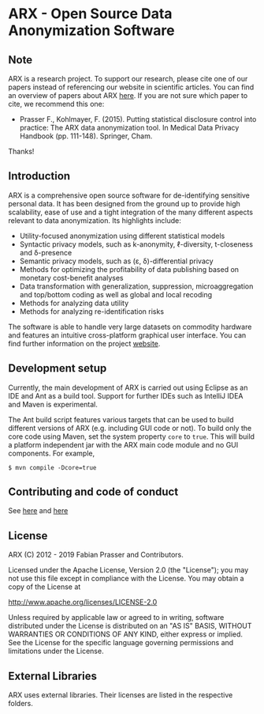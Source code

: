 ARX - Open Source Data Anonymization Software
====

Note
------

ARX is a research project. To support our research, please cite one of our papers instead of referencing our website in scientific articles. You can find an overview of papers about ARX [here](https://arx.deidentifier.org/publications/). If you are not sure which paper to cite, we recommend this one:

* Prasser F., Kohlmayer, F. (2015). Putting statistical disclosure control into practice: The ARX data anonymization tool. In Medical Data Privacy Handbook (pp. 111-148). Springer, Cham.

Thanks!

Introduction
------

ARX is a comprehensive open source software for de-identifying sensitive personal data. 
It has been designed from the ground up to provide high scalability, ease of use and a 
tight integration of the many different aspects relevant to data anonymization. Its highlights include:

 * Utility-focused anonymization using different statistical models
 * Syntactic privacy models, such as k-anonymity, ℓ-diversity, t-closeness and δ-presence
 * Semantic privacy models, such as (ɛ, δ)-differential privacy
 * Methods for optimizing the profitability of data publishing based on monetary cost-benefit analyses
 * Data transformation with generalization, suppression, microaggregation and top/bottom coding as well as global and local recoding
 * Methods for analyzing data utility
 * Methods for analyzing re-identification risks

The software is able to handle very large datasets on commodity hardware and features an intuitive cross-platform 
graphical user interface. You can find further information on the project [website](https://arx.deidentifier.org/). 

Development setup
------

Currently, the main development of ARX is carried out using Eclipse as an IDE and Ant as a build tool. Support for further IDEs such as IntelliJ IDEA and Maven is experimental.

The Ant build script features various targets that can be used to build different versions of ARX (e.g. including GUI code or not). To build only the core code using Maven, set the system property `core` to `true`. This will build a platform independent jar with the ARX main code module and no GUI components. For example,

```$ mvn compile -Dcore=true``` 

Contributing and code of conduct
------

See [here](https://github.com/arx-deidentifier/arx/blob/master/contributing.md) and [here](https://github.com/arx-deidentifier/arx/blob/master/code_of_conduct.md) 

License
------

ARX (C) 2012 - 2019 Fabian Prasser and Contributors.

Licensed under the Apache License, Version 2.0 (the "License"); 
you may not use this file except in compliance with the License. 
You may obtain a copy of the License at

http://www.apache.org/licenses/LICENSE-2.0

Unless required by applicable law or agreed to in writing, 
software distributed under the License is distributed on 
an "AS IS" BASIS, WITHOUT WARRANTIES OR CONDITIONS OF ANY KIND, 
either express or implied. See the License for the specific language 
governing permissions and limitations under the License. 

External Libraries
------

ARX uses external libraries. Their licenses are listed in the respective folders.
